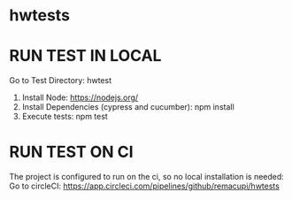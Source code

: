 # hwtests

# RUN TEST IN LOCAL
Go to Test Directory: hwtest
1. Install Node: https://nodejs.org/
2. Install Dependencies (cypress and cucumber): npm install
3. Execute tests: npm test

# RUN TEST ON CI
The project is configured to run on the ci, so no local installation is needed:
Go to circleCI: https://app.circleci.com/pipelines/github/remacupi/hwtests
